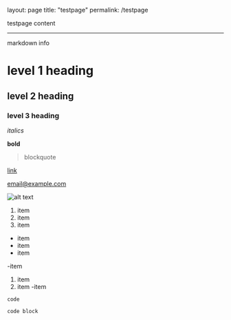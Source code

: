 layout: page
title: "testpage"
permalink: /testpage

testpage content

--- 

markdown info

# level 1 heading
## level 2 heading
### level 3 heading

*italics*

**bold**

> blockquote

[link](https://www.youtube.com/watch?v=kY27wmTZwyg)

<email@example.com>

![alt text](https://64.media.tumblr.com/d049c12ea02c1884764cb0d0ee2de691/abe054fba07fbf09-72/s540x810/2ef3779e83c1234ee150c7e41a977c32ba0ba02d.png)

1. item
2. item
3. item

- item
- item
- item

-item
  1. item
  2. item
-item

`code`

```code block```
